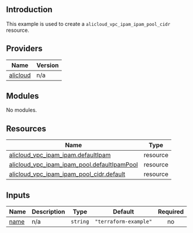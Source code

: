 ## Introduction

This example is used to create a `alicloud_vpc_ipam_ipam_pool_cidr` resource.

<!-- BEGIN_TF_DOCS -->
## Providers

| Name | Version |
|------|---------|
| <a name="provider_alicloud"></a> [alicloud](#provider\_alicloud) | n/a |

## Modules

No modules.

## Resources

| Name | Type |
|------|------|
| [alicloud_vpc_ipam_ipam.defaultIpam](https://registry.terraform.io/providers/aliyun/alicloud/latest/docs/resources/vpc_ipam_ipam) | resource |
| [alicloud_vpc_ipam_ipam_pool.defaultIpamPool](https://registry.terraform.io/providers/aliyun/alicloud/latest/docs/resources/vpc_ipam_ipam_pool) | resource |
| [alicloud_vpc_ipam_ipam_pool_cidr.default](https://registry.terraform.io/providers/aliyun/alicloud/latest/docs/resources/vpc_ipam_ipam_pool_cidr) | resource |

## Inputs

| Name | Description | Type | Default | Required |
|------|-------------|------|---------|:--------:|
| <a name="input_name"></a> [name](#input\_name) | n/a | `string` | `"terraform-example"` | no |
<!-- END_TF_DOCS -->
